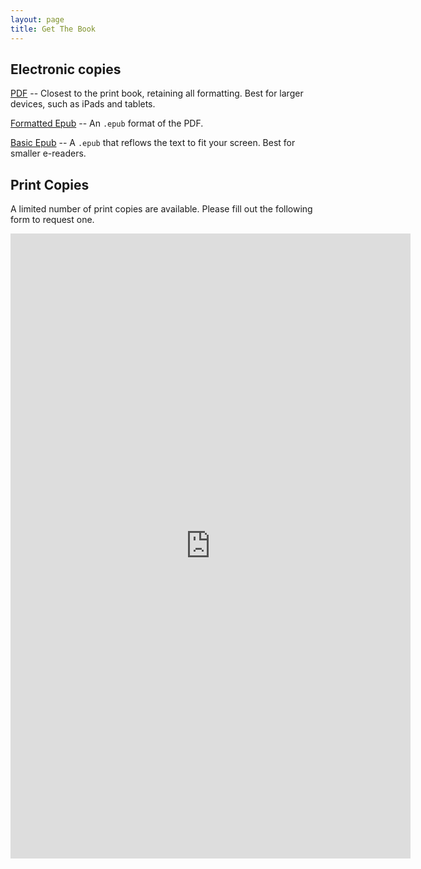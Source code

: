 ```yaml
---
layout: page
title: Get The Book
---
```


## Electronic copies

[PDF](/downloads/conceptual-labor.pdf) -- Closest to the print book, retaining all formatting. Best for larger devices, such as iPads and tablets.

[Formatted Epub](/downloads/conceptual-labor-fixed-layout.epub) -- An `.epub` format of the PDF.

[Basic Epub](/downloads/conceptual-labor-reflowable.epub) -- A `.epub` that reflows the text to fit your screen. Best for smaller e-readers.

## Print Copies

A limited number of print copies are available. Please fill out the following form to request one.

<iframe src="https://docs.google.com/forms/d/e/1FAIpQLSe-fJtOw_JiU5ySy_MWu_qL0WsTdLWUdWt7DjL9BsWBvapFMQ/viewform?embedded=true" width="640" height="1000" frameborder="0" marginheight="0" marginwidth="0">Loading…</iframe>
